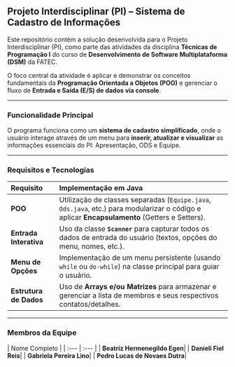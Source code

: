 ## Projeto Interdisciplinar (PI) – Sistema de Cadastro de Informações

Este repositório contém a solução desenvolvida para o Projeto Interdisciplinar (PI), como parte das atividades da disciplina **Técnicas de Programação I** do curso de **Desenvolvimento de Software Multiplataforma (DSM)** da FATEC.

O foco central da atividade é aplicar e demonstrar os conceitos fundamentais da **Programação Orientada a Objetos (POO)** e gerenciar o fluxo de **Entrada e Saída (E/S) de dados via console**.

---

### Funcionalidade Principal
O programa funciona como um **sistema de cadastro simplificado**, onde o usuário interage através de um menu para **inserir, atualizar e visualizar** as informações essenciais do PI: Apresentação, ODS e Equipe.

---

### Requisitos e Tecnologias

| Requisito | Implementação em Java |
| :--- | :--- |
| **POO** | Utilização de classes separadas (`Equipe.java`, `Ods.java`, etc.) para modularizar o código e aplicar **Encapsulamento** (Getters e Setters). |
| **Entrada Interativa** | Uso da classe **`Scanner`** para capturar todos os dados de entrada do usuário (textos, opções do menu, nomes, etc.). |
| **Menu de Opções** | Implementação de um menu persistente (usando `while` ou `do-while`) na classe principal para guiar o usuário. |
| **Estrutura de Dados** | Uso de **Arrays e/ou Matrizes** para armazenar e gerenciar a lista de membros e seus respectivos contatos/detalhes. |

---

### Membros da Equipe

| Nome Completo |
| :--- | :--- |
| **Beatriz Hermenegildo Egen**|
| **Danieli Fiel Reis**|
| **Gabriela Pereira Lino**|
| **Pedro Lucas de Novaes Dutra**|
